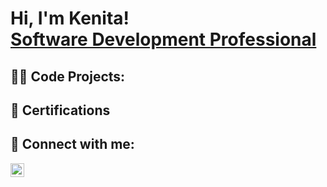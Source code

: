 <h1>Hi, I'm Kenita! <br/><a href="https://www.linkedin.com/in/kenita-jackson-bb6127265//">Software Development Professional</a>

<h2>👨‍💻 Code Projects:</h2>



<h2>📄 Certifications</h2>



<h2> 🤳 Connect with me:</h2>

[<img align="left" alt="JoshMadakor | LinkedIn" width="22px" src="https://cdn.jsdelivr.net/npm/simple-icons@v3/icons/linkedin.svg" />][linkedin]

[linkedin]: https://linkedin.com/in/kenita-jackson-bb6127265
